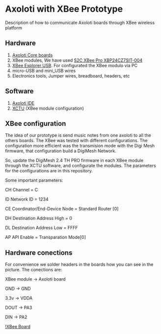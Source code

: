 # Axoloti with XBee Prototype

Description of how to communicate Axoloti boards through XBee wireless platform

## Hardware

1. [Axoloti Core boards](http://www.axoloti.com/product/axoloti-core/)
2. XBee modules, We have used  [S2C XBee Pro XBP24CZ7SIT-004](http://tienda.bricogeek.com/modulos-radiofrecuencia/229-xbee-pro-63mw-s2c-rpsma.html)  
3. [XBee Explorer USB](https://www.sparkfun.com/products/11812). For configurated the XBee modulo via PC
4. micro-USB and mini_USB wires
5. Electronics tools, Jumper wires, breadboard, headers, etc

## Software

1. [Axoloti IDE](http://community.axoloti.com/t/quick-start-guide/57)
2. [XCTU](https://www.digi.com/products/xbee-rf-solutions/xctu-software/xctu) (XBee module configuration)

## XBee configuration

The idea of our prototype is send music notes from one axoloti to all the others boards. The XBee was tested with different configurations. The configuration more efficient was the transmision mode with the Digi Mesh firmware, that configuration build a DigiMesh Network.

So, update the DigiMesh 2.4 TH PRO firmware in each XBee module through the XCTU software, and configurate the modules. The parameters for the configurations are in this repository.

Some important parameters:

CH Channel = C

ID Network ID = 1234

CE Coordinator/End-Device Node = Standard Router [0]

DH Destination Address High = 0

DL Destination Address Low  = FFFF

AP API Enable = Transparation Mode[0]

## Hardware conections

For convenience we solder headers in the boards how you can see in the picture. The conections are:

XBee module -> Axoloti board

GND  -> GND

3.3v -> VDDA

DOUT -> PA3

DIN  -> PA2

[!XBee Board](./XBeeBoard.jpg)
